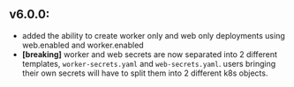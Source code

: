 ## v6.0.0:

- added the ability to create worker only and web only deployments using web.enabled and worker.enabled
- **[breaking]** worker and web secrets are now separated into 2 different templates, `worker-secrets.yaml` and `web-secrets.yaml`. users bringing their own secrets will have to split them into 2 different k8s objects.
